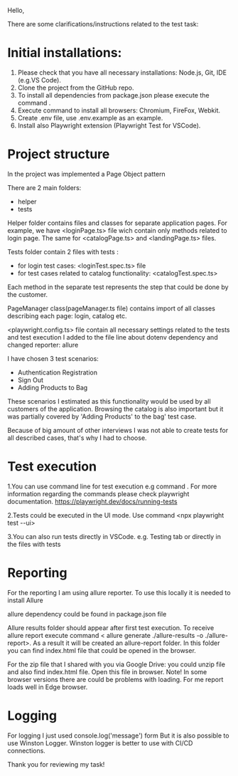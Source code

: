 Hello, 

There are some clarifications/instructions related to the test task:

# Initial installations:

1. Please check that you have all necessary installations: Node.js, Git, IDE (e.g.VS Code).
2. Clone the project from the GitHub repo. 
3. To install all dependencies from package.json please execute the command <npm install>.
4. Execute command <npx playwright install> to  install all browsers: Chromium, FireFox, Webkit.
5. Create .env file,  use .env.example as an example.
6. Install also Playwright extension (Playwright Test for VSCode).

# Project structure
In the project was implemented a Page Object pattern

There are 2 main folders:
- helper 
- tests

Helper folder contains files and classes for separate application pages.
For example, we have <loginPage.ts> file wich contain only methods related to login page. 
The same for <catalogPage.ts> and <landingPage.ts> files.

Tests folder contain 2 files with tests :
  - for login test cases: <loginTest.spec.ts> file
  - for test cases related to catalog functionality: <catalogTest.spec.ts>

Each method in the separate test represents the step that could be done by the customer.

PageManager class(pageManager.ts file) contains import of all  classes describing each page: login, catalog etc.

<playwright.config.ts> file contain all necessary settings related to the tests and test execution
I added to the file line about dotenv dependency and changed reporter: allure 

I have chosen 3 test scenarios:
- Authentication Registration
- Sign Out
- Adding Products to Bag

These scenarios I estimated as this functionality would be used by all customers of the application. 
Browsing the catalog is also important but it was partially covered by 'Adding Products' to the bag' test case.

Because of big amount of other interviews I was not able to create tests for all described cases, that's why I had to choose.


# Test execution
1.You can use command line for test execution
e.g command <npx playwright test>.
For more information regarding the commands please check playwright documentation.
https://playwright.dev/docs/running-tests

2.Tests could be executed in the UI mode.
Use command <npx playwright test --ui>

3.You can also run tests directly in VSCode.
e.g. Testing tab or directly in the files with tests

# Reporting 
For the reporting I am using allure reporter. 
To use this locally it is needed to install Allure

allure dependency could be found in package.json file

Allure results folder should appear after first test execution. 
To receive allure report execute command < allure generate ./allure-results -o ./allure-report>.
As a result it will be created an allure-report folder.
In this folder you can find index.html file that could be opened in the browser.

For the zip file that I shared with you via Google Drive:
you could unzip file and also find index.html file.
Open this file in browser.
Note! In some browser versions there are could be problems with loading.
For me report loads well in Edge browser.

# Logging
For logging I just used console.log('message') form
But it is also possible to use Winston Logger.
Winston logger is better to use with CI/CD connections.

Thank you for reviewing my task!


















